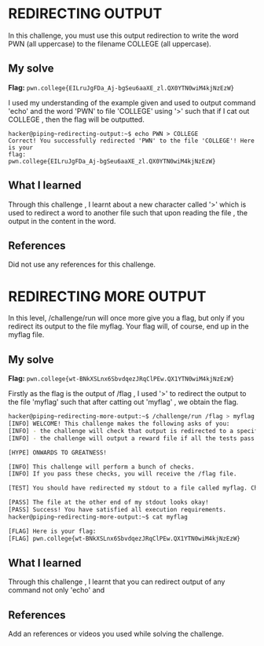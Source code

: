 # REDIRECTING OUTPUT
In this challenge, you must use this output redirection to write the word PWN (all uppercase) to the filename COLLEGE (all uppercase).

## My solve
**Flag:** `pwn.college{EILruJgFDa_Aj-bgSeu6aaXE_zl.QX0YTN0wiM4kjNzEzW}`

I used my understanding of the example given and used to output command 'echo' and the word 'PWN' to file 'COLLEGE' using '>' such that if I cat out COLLEGE , then the flag will be outputted.

```
hacker@piping~redirecting-output:~$ echo PWN > COLLEGE
Correct! You successfully redirected 'PWN' to the file 'COLLEGE'! Here is your 
flag:
pwn.college{EILruJgFDa_Aj-bgSeu6aaXE_zl.QX0YTN0wiM4kjNzEzW}
```

## What I learned
Through this challenge , I learnt about a new character called '>' which is used to redirect a word to another file such that upon reading the file , the output in the content in the word.

## References 
Did not use any references for this challenge.

# REDIRECTING MORE OUTPUT
In this level, /challenge/run will once more give you a flag, but only if you redirect its output to the file myflag. Your flag will, of course, end up in the myflag file.

## My solve
**Flag:** `pwn.college{wt-BNkXSLnx6SbvdqezJRqClPEw.QX1YTN0wiM4kjNzEzW}`

Firstly as the flag is the output of /flag , I used '>' to redirect the output to the file 'myflag' such that after catting out 'myflag' , we obtain the flag.

```bash
hacker@piping~redirecting-more-output:~$ /challenge/run /flag > myflag
[INFO] WELCOME! This challenge makes the following asks of you:
[INFO] - the challenge will check that output is redirected to a specific file path : myflag
[INFO] - the challenge will output a reward file if all the tests pass : /flag

[HYPE] ONWARDS TO GREATNESS!

[INFO] This challenge will perform a bunch of checks.
[INFO] If you pass these checks, you will receive the /flag file.

[TEST] You should have redirected my stdout to a file called myflag. Checking...

[PASS] The file at the other end of my stdout looks okay!
[PASS] Success! You have satisfied all execution requirements.
hacker@piping~redirecting-more-output:~$ cat myflag

[FLAG] Here is your flag:
[FLAG] pwn.college{wt-BNkXSLnx6SbvdqezJRqClPEw.QX1YTN0wiM4kjNzEzW}
```

## What I learned
Through this challenge , I learnt that you can redirect output of any command not only 'echo' and  

## References 
Add an references or videos you used while solving the challenge.
